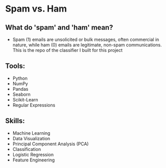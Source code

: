 # Spam vs. Ham

## What do 'spam' and 'ham' mean? 
* Spam (1) emails are unsolicited or bulk messages, often commercial in nature, while ham (0) emails are legitimate, non-spam communications. This is the repo of the classifier I built for this project



## Tools:
* Python 
* NumPy
* Pandas
* Seaborn
* Scikit-Learn 
* Regular Expressions

## Skills:
* Machine Learning 
* Data Visualization
* Principal Component Analysis (PCA)
* Classification 
* Logistic Regression
* Feature Engineering

